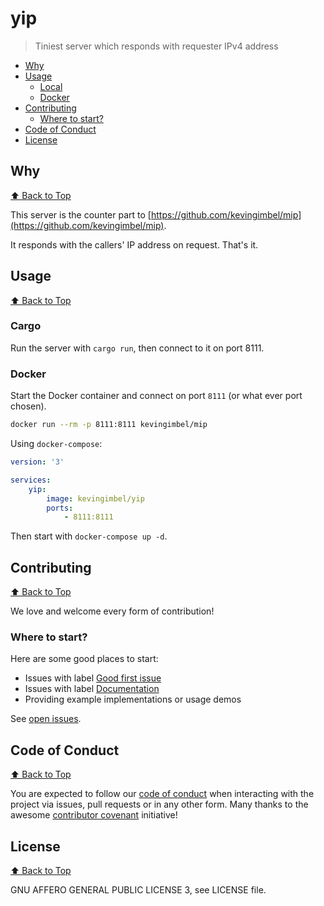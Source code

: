 # yip
> Tiniest server which responds with requester IPv4 address
<!-- BEGIN mktoc -->
- [Why](#why)
- [Usage](#usage)
  - [Local](#local)
  - [Docker](#docker)
- [Contributing](#contributing)
  - [Where to start?](#where-to-start?)
- [Code of Conduct](#code-of-conduct)
- [License](#license)
<!-- END mktoc -->

## Why
[⬆️ Back to Top](#table-of-contents)

This server is the counter part to [https://github.com/kevingimbel/mip](https://github.com/kevingimbel/mip).

It responds with the callers' IP address on request. That's it.

## Usage
[⬆️ Back to Top](#table-of-contents)

### Cargo

Run the server with `cargo run`, then connect to it on port 8111.

### Docker

Start the Docker container and connect on port `8111` (or what ever port chosen).

```sh
docker run --rm -p 8111:8111 kevingimbel/mip
```

Using `docker-compose`:

```yaml
version: '3'

services:
    yip:
        image: kevingimbel/yip
        ports:
            - 8111:8111
``` 

Then start with `docker-compose up -d`.

## Contributing
[⬆️ Back to Top](#table-of-contents)

We love and welcome every form of contribution!

### Where to start?

Here are some good places to start:

* Issues with label [Good first issue](https://github.com/kevingimbel/yip/labels/good%20first%20issue)
* Issues with label [Documentation](https://github.com/kevingimbel/yip/labels/documentation)
* Providing example implementations or usage demos

See [open issues](https://github.com/kevingimbel/yip/issues).


## Code of Conduct
[⬆️ Back to Top](#table-of-contents)

You are expected to follow our [code of conduct](https://github.com/kevingimbel/yip/blob/master/CODE_OF_CONDUCT.md) when interacting with the project via issues, pull requests or in any other form. Many thanks to the awesome [contributor covenant](https://www.contributor-covenant.org/) initiative!

## License
[⬆️ Back to Top](#table-of-contents)

GNU AFFERO GENERAL PUBLIC LICENSE 3, see LICENSE file.